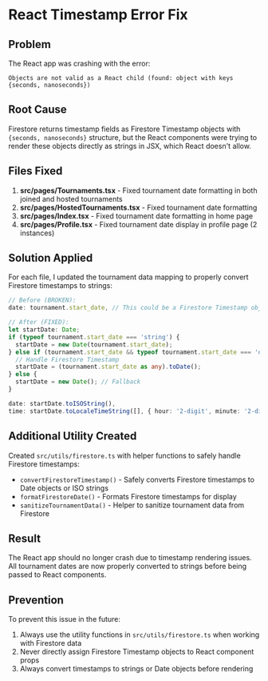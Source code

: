# React Timestamp Error Fix

## Problem
The React app was crashing with the error:
```
Objects are not valid as a React child (found: object with keys {seconds, nanoseconds})
```

## Root Cause
Firestore returns timestamp fields as Firestore Timestamp objects with `{seconds, nanoseconds}` structure, but the React components were trying to render these objects directly as strings in JSX, which React doesn't allow.

## Files Fixed
1. **src/pages/Tournaments.tsx** - Fixed tournament date formatting in both joined and hosted tournaments
2. **src/pages/HostedTournaments.tsx** - Fixed tournament date formatting 
3. **src/pages/Index.tsx** - Fixed tournament date formatting in home page
4. **src/pages/Profile.tsx** - Fixed tournament date display in profile page (2 instances)

## Solution Applied
For each file, I updated the tournament data mapping to properly convert Firestore timestamps to strings:

```typescript
// Before (BROKEN):
date: tournament.start_date, // This could be a Firestore Timestamp object

// After (FIXED):
let startDate: Date;
if (typeof tournament.start_date === 'string') {
  startDate = new Date(tournament.start_date);
} else if (tournament.start_date && typeof tournament.start_date === 'object' && 'toDate' in tournament.start_date) {
  // Handle Firestore Timestamp
  startDate = (tournament.start_date as any).toDate();
} else {
  startDate = new Date(); // Fallback
}

date: startDate.toISOString(),
time: startDate.toLocaleTimeString([], { hour: '2-digit', minute: '2-digit' }),
```

## Additional Utility Created
Created `src/utils/firestore.ts` with helper functions to safely handle Firestore timestamps:
- `convertFirestoreTimestamp()` - Safely converts Firestore timestamps to Date objects or ISO strings
- `formatFirestoreDate()` - Formats Firestore timestamps for display
- `sanitizeTournamentData()` - Helper to sanitize tournament data from Firestore

## Result
The React app should no longer crash due to timestamp rendering issues. All tournament dates are now properly converted to strings before being passed to React components.

## Prevention
To prevent this issue in the future:
1. Always use the utility functions in `src/utils/firestore.ts` when working with Firestore data
2. Never directly assign Firestore Timestamp objects to React component props
3. Always convert timestamps to strings or Date objects before rendering
